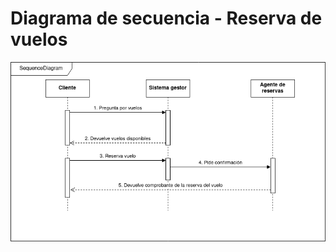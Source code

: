 # Diagrama de secuencia - Reserva de vuelos

<div align=center>

![img](./diagrama-secuencia-vuelos.drawio.png)

</div>